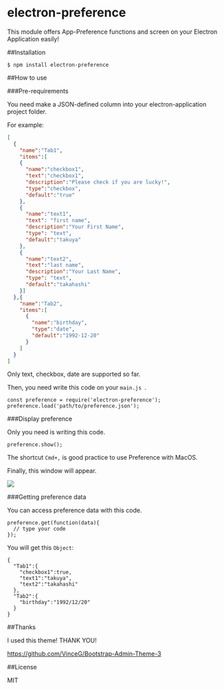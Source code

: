 # electron-preference
This module offers App-Preference functions and screen on your Electron Application easily!

##Installation

```
$ npm install electron-preference
```

##How to use

###Pre-requirements

You need make a JSON-defined column into your electron-application project folder.

For example:

```preference.json
[
  {
    "name":"Tab1",
    "items":[
    {
      "name":"checkbox1",
      "text":"checkbox1",
      "description":"Please check if you are lucky!",
      "type":"checkbox",
      "default":"true"
    },
    {
      "name":"text1",
      "text": "first name",
      "description":"Your First Name",
      "type": "text",
      "default":"takuya"
    },
    {
      "name":"text2",
      "text":"last name",
      "description":"Your Last Name",
      "type": "text",
      "default":"takahashi"
    }]
  },{
    "name":"Tab2",
    "items":[
      {
        "name":"birthday",
        "type":"date",
        "default":"1992-12-20"
      }
    ]
  }
]
```

Only text, checkbox, date are supported so far.

Then, you need write this code on your ```main.js ```.

```
const preference = require('electron-preference');
preference.load('path/to/preference.json');
```

###Display preference

Only you need is writing this code.

```
preference.show();
```

The shortcut ```Cmd+,``` is good practice to use Preference with MacOS.

Finally, this window will appear.

<img src="https://lh3.googleusercontent.com/eNSMFHH6_Zoh5LmBVumX0xBfKoKlgkdR8dJrmFwJYXZIZylbSBIU-K8GVC-_Qe4jF80P0as8OSdTkhI8Kq94UsvzDItMytGy6HobmBRUT9MUo_W8fTjBH5oJTy1Sh8GwlAV581jL9LnwMoZOkaOdlMFpoPEfDOec8kQtW2bwMD0DpyDjKi2ZRlLg2C0UzMMm2M-gixjNIu2KV8hIeZWey2jBNPmEFh8_G-yBJDe4k5zyhzAPk4CU3vPB6Jl9qkIJSUpKtUleS8tWEvsFhMI9BpjomdyNxHWNqU2kqp2S-fNVmr950tI0PxkNxEcTyiSDQ3GOlUp_Ht15K-HuzrdXk6JI2MUfD2vZJUo6_Xl4qROhqSo0lLEVnP57eBQy1-rjR6F4oP0GgW9kmDzWyQx0XNPY-rbS8IwZtZjC20cWYaT_B4Msn8bQk1Fm8yy1_KJTKuYoSFjZEmWT7J_MicvxiyX2vt5Hg00Z8lUVjeFurbMBGMf4s0-pMCI0cFV7kmn4pW2KbkvltHB6tRDrEsyddYEt29mEMlGJPhbC2c31F9s4gquMRZ7fQzW6bakJ6wpPgJa7QYcheOFe7rO0S_FcRBPWilm-IKxRbAmm-y4pAIXsAaru0XzG=w2624-h1824-no">

###Getting preference data

You can access preference data with this code.

```
preference.get(function(data){
  // type your code
});
```

You will get this ```Object```:

```
{
  "Tab1":{
    "checkbox1":true,
    "text1":"takuya",
    "text2":"takahashi"
  },
  "Tab2":{
    "birthday":"1992/12/20"
  }
}

```

##Thanks

I used this theme! THANK YOU!

https://github.com/VinceG/Bootstrap-Admin-Theme-3

##License

MIT
